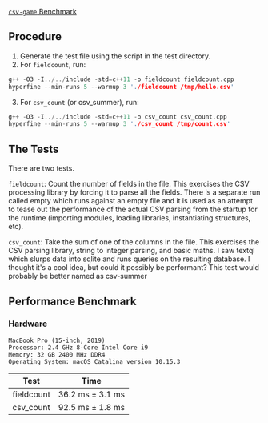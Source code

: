 [`csv-game` Benchmark](https://bitbucket.org/ewanhiggs/csv-game/src/master/)

## Procedure
1. Generate the test file using the script in the test directory.
2. For `fieldcount`, run:

```cpp
g++ -O3 -I../../include -std=c++11 -o fieldcount fieldcount.cpp
hyperfine --min-runs 5 --warmup 3 './fieldcount /tmp/hello.csv'
```

3. For `csv_count` (or csv_summer), run:

```cpp
g++ -O3 -I../../include -std=c++11 -o csv_count csv_count.cpp
hyperfine --min-runs 5 --warmup 3 './csv_count /tmp/count.csv'
```

## The Tests
There are two tests.

`fieldcount`: Count the number of fields in the file. This exercises the CSV processing library by forcing it to parse all the fields. There is a separate run called empty which runs against an empty file and it is used as an attempt to tease out the performance of the actual CSV parsing from the startup for the runtime (importing modules, loading libraries, instantiating structures, etc).

`csv_count`: Take the sum of one of the columns in the file. This exercises the CSV parsing library, string to integer parsing, and basic maths. I saw textql which slurps data into sqlite and runs queries on the resulting database. I thought it's a cool idea, but could it possibly be performant? This test would probably be better named as csv-summer

## Performance Benchmark

### Hardware 

```
MacBook Pro (15-inch, 2019)
Processor: 2.4 GHz 8-Core Intel Core i9
Memory: 32 GB 2400 MHz DDR4
Operating System: macOS Catalina version 10.15.3
```

| Test | Time |
| --- | --- |
| fieldcount | 36.2 ms ± 3.1 ms |
| csv_count | 92.5 ms ± 1.8 ms |